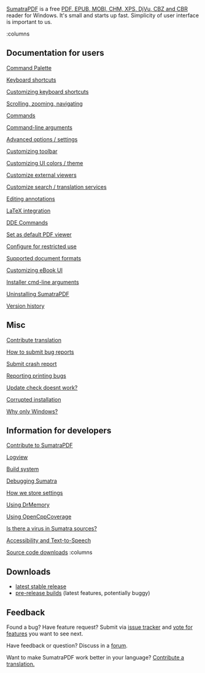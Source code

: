 [SumatraPDF](https://www.sumatrapdfreader.org/) is a free [PDF, EPUB, MOBI, CHM, XPS, DjVu, CBZ and CBR](Supported-document-formats.md) reader for Windows. It's small and starts up fast. Simplicity of user interface is important to us.

:columns
## Documentation for users

[Command Palette](Command-Palette.md)

[Keyboard shortcuts](Keyboard-shortcuts.md)

[Customizing keyboard shortcuts](Customizing-keyboard-shortcuts.md)

[Scrolling, zooming, navigating](Scrolling-and-zooming.md)

[Commands](Commands.md)

[Command-line arguments](Command-line-arguments.md)

[Advanced options / settings](Advanced-options-settings.md)

[Customizing toolbar](Customize-toolbar.md)

[Customizing UI colors / theme](Customize-theme-colors.md)

[Customize external viewers](Customize-external-viewers.md)

[Customize search / translation services](Customize-search-translation-services.md)

[Editing annotations](Editing-annotations.md)

[LaTeX integration](LaTeX-integration.md)

[DDE Commands](DDE-Commands.md)

[Set as default PDF viewer](Set-as-default-PDF-viewer.md)

[Configure for restricted use](Configure-for-restricted-use.md)

[Supported document formats](Supported-document-formats.md)

[Customizing eBook UI](Customizing-eBook-UI.md)

[Installer cmd-line arguments](Installer-cmd-line-arguments.md)

[Uninstalling SumatraPDF](Uninstalling-SumatraPDF.md)

[Version history](Version-history.md)

## Misc

[Contribute translation](Contribute-translation.md)

[How to submit bug reports](How-to-submit-bug-reports.md)

[Submit crash report](Submit-crash-report.md)

[Reporting printing bugs](Reporting-printing-bugs.md)

[Update check doesnt work?](Update-check-doesnt-work.md)

[Corrupted installation](Corrupted-installation.md)

[Why only Windows?](Why-only-Windows.md)

## Information for developers

[Contribute to SumatraPDF](Contribute-to-SumatraPDF.md)

[Logview](Logview.md)

[Build system](Build-system.md)

[Debugging Sumatra](Debugging-Sumatra.md)

[How we store settings](How-we-store-settings.md)

[Using DrMemory](Using-DrMemory.md)

[Using OpenCppCoverage](Using-OpenCppCoverage.md)

[Is there a virus in Sumatra sources?](Is-there-a-virus-in-Sumatra-sources.md)

[Accessibility and Text-to-Speech](Accessibility-and-Text-to-Speech.md)

[Source code downloads](Source-code-downloads.md)
:columns

## Downloads

- [latest stable release](https://www.sumatrapdfreader.org/download-free-pdf-viewer)
- [pre-release builds](https://www.sumatrapdfreader.org/prerelease) (latest features, potentially buggy)

## Feedback

Found a bug? Have feature request? Submit via [issue tracker](https://github.com/sumatrapdfreader/sumatrapdf/issues) and  [vote for features](https://sumatrapdf.canny.io/feature-requests) you want to see next.

Have feedback or question? Discuss in a [forum](https://github.com/sumatrapdfreader/sumatrapdf/discussions).

Want to make SumatraPDF work better in your language? [Contribute a translation.](Contribute-translation.md)
